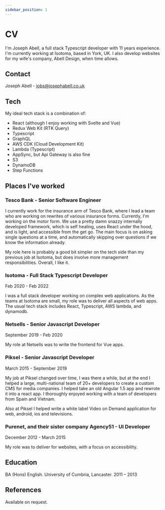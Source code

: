 ```yaml
---
sidebar_position: 1
---
```


# CV

I'm Joseph Abell, a full stack Typescript developer with 11 years experience. I'm currently working at Isotoma,
based in York, UK. I also develop websites for my wife's company, Abell Design, when time allows.

## Contact

Joseph Abell - jobs@josephabell.co.uk

## Tech

My ideal tech stack is a combination of:

- React (although I enjoy working with Svelte and Vue)
- Redux Web Kit (RTK Query)
- Typescript
- GraphQL
- AWS CDK (Cloud Development Kit)
- Lambda (Typescript)
- AppSync, but Api Gateway is also fine
- S3
- DynamoDB
- Step Functions

## Places I've worked

### Tesco Bank - Senior Software Engineer

I currently work for the insurance arm of Tesco Bank, where I lead a team who
are working on rewrites of various insurance forms. Currently, I'm working on
the motor form. We use a pretty damn snazzy internally developed framework,
which is self healing, uses React under the hood, and is light, and accessible
from the get go. The main focus is on asking single questions at a time, and
automatically skipping over questions if we know the information already.

My role here is probably a good bit simpler on the tech side than my previous
job at Isotoma, but does involve more management responsibilities. Overall,
I like it.

### Isotoma - Full Stack Typescript Developer

Feb 2020 - Feb 2022

I was a full stack developer working on complex web applications.
As the teams at Isotoma are small, my role was to deliver all aspects of
web apps. The usual tech stack includes React, Typescript, AWS lambda, and dynamodb.

### Netsells - Senior Javascript Developer

September 2019 - Feb 2020

My role at Netsells was to write the frontend for Vue apps.

### Piksel - Senior Javascript Developer

March 2015 - September 2019

My job at Piksel changed over time, I was there a while, but at the end I
helped a large, multi-national team of 20+ developers to create a custom CMS for media companies.
I helped take an old Angular 1.5 app and rewrote it into a react app. I thoroughly
enjoyed working with a team of developers from Spain and Vietnam.

Also at Piksel I helped write a white label Video on Demand application
for web, android, ios and televisions.

### Purenet, and their sister company Agency51 - UI Developer

December 2012 - March 2015

My role was to deliver for websites, with a focus on accessibility.

## Education

BA (Hons) English. University of Cumbria, Lancaster. 2011 – 2013

## References

Available on request.
